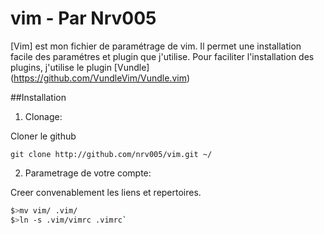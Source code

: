 # vim - Par Nrv005

[Vim] est mon fichier de paramétrage de vim. Il permet une installation facile des paramétres et plugin que j'utilise. Pour faciliter l'installation des plugins, j'utilise le plugin [Vundle] (https://github.com/VundleVim/Vundle.vim)

##Installation
1. Clonage:

Cloner le github

`git clone http://github.com/nrv005/vim.git ~/`


2. Parametrage de votre compte:

Creer convenablement les liens et repertoires.

```bash
$>mv vim/ .vim/
$>ln -s .vim/vimrc .vimrc`
```
